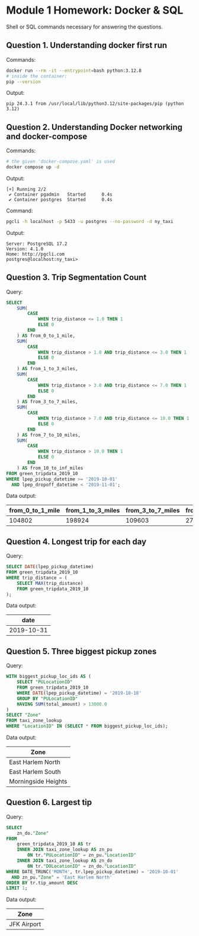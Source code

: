 # Module 1 Homework: Docker & SQL

Shell or SQL commands necessary for answering the questions.


## Question 1. Understanding docker first run

Commands:

```bash
docker run --rm -it --entrypoint=bash python:3.12.8
# inside the container:
pip --version
```

Output:

```plaintext
pip 24.3.1 from /usr/local/lib/python3.12/site-packages/pip (python 3.12)
```


## Question 2. Understanding Docker networking and docker-compose

Commands:

```bash
# the given 'docker-compose.yaml' is used
docker compose up -d
```

Output:

```plaintext
[+] Running 2/2
 ✔ Container pgadmin   Started      0.4s 
 ✔ Container postgres  Started      0.4s 
```

Command:

```bash
pgcli -h localhost -p 5433 -u postgres --no-password -d ny_taxi
```

Output:

```plaintext
Server: PostgreSQL 17.2
Version: 4.1.0
Home: http://pgcli.com
postgres@localhost:ny_taxi>
```

## Question 3. Trip Segmentation Count

Query:
```sql
SELECT
    SUM(
        CASE
            WHEN trip_distance <= 1.0 THEN 1
            ELSE 0
        END
    ) AS from_0_to_1_mile,
    SUM(
        CASE
            WHEN trip_distance > 1.0 AND trip_distance <= 3.0 THEN 1
            ELSE 0
        END
    ) AS from_1_to_3_miles,
    SUM(
        CASE
            WHEN trip_distance > 3.0 AND trip_distance <= 7.0 THEN 1
            ELSE 0
        END
    ) AS from_3_to_7_miles,
    SUM(
        CASE
            WHEN trip_distance > 7.0 AND trip_distance <= 10.0 THEN 1
            ELSE 0
        END
    ) AS from_7_to_10_miles,
    SUM(
        CASE
            WHEN trip_distance > 10.0 THEN 1
            ELSE 0
        END
    ) AS from_10_to_inf_miles
FROM green_tripdata_2019_10
WHERE lpep_pickup_datetime >= '2019-10-01'
  AND lpep_dropoff_datetime < '2019-11-01';
```

Data output:

| from_0_to_1_mile | from_1_to_3_miles | from_3_to_7_miles | from_7_to_10_miles | from_10_to_inf_miles |
|------------------|-------------------|-------------------|--------------------|----------------------|
| 104802           | 198924            | 109603            | 27678              | 35189                |


## Question 4. Longest trip for each day

Query:

```sql
SELECT DATE(lpep_pickup_datetime)
FROM green_tripdata_2019_10
WHERE trip_distance = (
    SELECT MAX(trip_distance)
    FROM green_tripdata_2019_10
);
```

Data output:

| date |
|------|
| 2019-10-31 |


## Question 5. Three biggest pickup zones

Query:

```sql
WITH biggest_pickup_loc_ids AS (
    SELECT "PULocationID"
    FROM green_tripdata_2019_10
    WHERE DATE(lpep_pickup_datetime) = '2019-10-18'
    GROUP BY "PULocationID"
    HAVING SUM(total_amount) > 13000.0
)
SELECT "Zone"
FROM taxi_zone_lookup
WHERE "LocationID" IN (SELECT * FROM biggest_pickup_loc_ids);
```

Data output:

| Zone |
|------|
| East Harlem North |
| East Harlem South |
| Morningside Heights |

## Question 6. Largest tip

Query:

```sql
SELECT
    zn_do."Zone"
FROM
    green_tripdata_2019_10 AS tr
    INNER JOIN taxi_zone_lookup AS zn_pu
        ON tr."PULocationID" = zn_pu."LocationID"
    INNER JOIN taxi_zone_lookup AS zn_do
        ON tr."DOLocationID" = zn_do."LocationID"
WHERE DATE_TRUNC('MONTH', tr.lpep_pickup_datetime) = '2019-10-01'
  AND zn_pu."Zone" = 'East Harlem North'
ORDER BY tr.tip_amount DESC
LIMIT 1;
```

Data output:

| Zone |
|------|
| JFK Airport |


